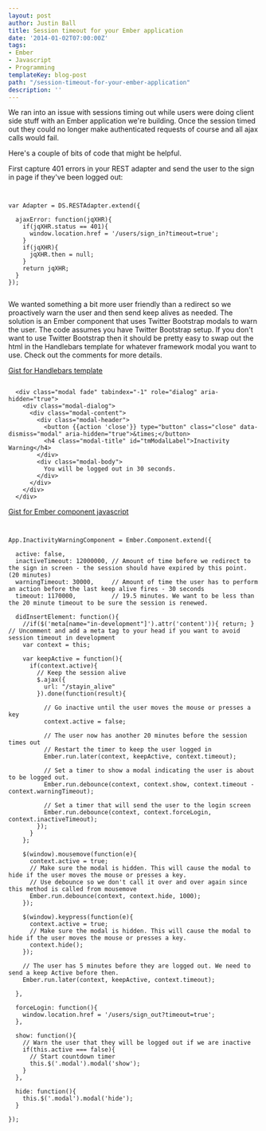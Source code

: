 ```yaml
---
layout: post
author: Justin Ball
title: Session timeout for your Ember application
date: '2014-01-02T07:00:00Z'
tags:
- Ember
- Javascript
- Programming
templateKey: blog-post
path: "/session-timeout-for-your-ember-application"
description: ''
---
```


We ran into an issue with sessions timing out while users were doing client side stuff with an Ember application we're building.
Once the session timed out they could no longer make authenticated requests of course and all ajax calls would fail.

Here's a couple of bits of code that might be helpful.

First capture 401 errors in your REST adapter and send the user to the sign in page if they've been logged out:

<pre><code class="javascript">

var Adapter = DS.RESTAdapter.extend({

  ajaxError: function(jqXHR){
    if(jqXHR.status == 401){
      window.location.href = '/users/sign_in?timeout=true';
    }
    if(jqXHR){
      jqXHR.then = null;
    }
    return jqXHR;
  }
});

</pre></code>

We wanted something a bit more user friendly than a redirect so we proactively warn the user and then send keep alives as needed.
The solution is an Ember component that uses Twitter Bootstrap modals to warn the user. The code assumes
you have Twitter Bootstrap setup. If you don't want to use Twitter Bootstrap then it should be pretty easy to swap out the
html in the Handlebars template for whatever framework modal you want to use. Check out the comments for more details.


<a href="https://gist.github.com/jbasdf/8228953">Gist for Handlebars template</a>
<pre><code class="html">
  &lt;div class=&quot;modal fade&quot; tabindex=&quot;-1&quot; role=&quot;dialog&quot; aria-hidden=&quot;true&quot;&gt;
    &lt;div class=&quot;modal-dialog&quot;&gt;
      &lt;div class=&quot;modal-content&quot;&gt;
        &lt;div class=&quot;modal-header&quot;&gt;
          &lt;button {{action &#039;close&#039;}} type=&quot;button&quot; class=&quot;close&quot; data-dismiss=&quot;modal&quot; aria-hidden=&quot;true&quot;&gt;&amp;times;&lt;/button&gt;
          &lt;h4 class=&quot;modal-title&quot; id=&quot;tmModalLabel&quot;&gt;Inactivity Warning&lt;/h4&gt;
        &lt;/div&gt;
        &lt;div class=&quot;modal-body&quot;&gt;
          You will be logged out in 30 seconds.
        &lt;/div&gt;
      &lt;/div&gt;
    &lt;/div&gt;
  &lt;/div&gt;
</pre></code>


<a href="https://gist.github.com/jbasdf/8229029">Gist for Ember component javascript</a>

<pre><code class="javascript">

App.InactivityWarningComponent = Ember.Component.extend({

  active: false,
  inactiveTimeout: 12000000, // Amount of time before we redirect to the sign in screen - the session should have expired by this point. (20 minutes)
  warningTimeout: 30000,     // Amount of time the user has to perform an action before the last keep alive fires - 30 seconds
  timeout: 1170000,          // 19.5 minutes. We want to be less than the 20 minute timeout to be sure the session is renewed.

  didInsertElement: function(){
    //if($('meta[name="in-development"]').attr('content')){ return; } // Uncomment and add a meta tag to your head if you want to avoid session timeout in development
    var context = this;

    var keepActive = function(){
      if(context.active){
        // Keep the session alive
        $.ajax({
          url: "/stayin_alive"
        }).done(function(result){

          // Go inactive until the user moves the mouse or presses a key
          context.active = false;

          // The user now has another 20 minutes before the session times out
          // Restart the timer to keep the user logged in
          Ember.run.later(context, keepActive, context.timeout);

          // Set a timer to show a modal indicating the user is about to be logged out.
          Ember.run.debounce(context, context.show, context.timeout - context.warningTimeout);

          // Set a timer that will send the user to the login screen
          Ember.run.debounce(context, context.forceLogin, context.inactiveTimeout);
        });
      }
    };

    $(window).mousemove(function(e){
      context.active = true;
      // Make sure the modal is hidden. This will cause the modal to hide if the user moves the mouse or presses a key.
      // Use debounce so we don't call it over and over again since this method is called from mousemove
      Ember.run.debounce(context, context.hide, 1000);
    });

    $(window).keypress(function(e){
      context.active = true;
      // Make sure the modal is hidden. This will cause the modal to hide if the user moves the mouse or presses a key.
      context.hide();
    });

    // The user has 5 minutes before they are logged out. We need to send a keep Active before then.
    Ember.run.later(context, keepActive, context.timeout);

  },

  forceLogin: function(){
    window.location.href = '/users/sign_out?timeout=true';
  },

  show: function(){
    // Warn the user that they will be logged out if we are inactive
    if(this.active === false){
      // Start countdown timer
      this.$('.modal').modal('show');
    }
  },

  hide: function(){
    this.$('.modal').modal('hide');
  }

});

</pre></code>

